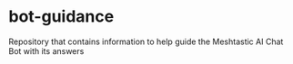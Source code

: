 # bot-guidance
Repository that contains information to help guide the Meshtastic AI Chat Bot with its answers
